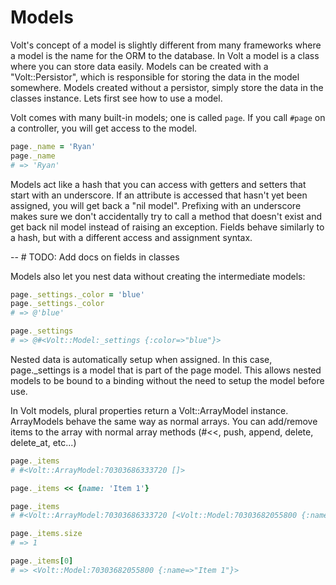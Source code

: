 # Models

Volt's concept of a model is slightly different from many frameworks where a model is the name for the ORM to the database.  In Volt a model is a class where you can store data easily.  Models can be created with a "Volt::Persistor", which is responsible for storing the data in the model somewhere.  Models created without a persistor, simply store the data in the classes instance.  Lets first see how to use a model.

Volt comes with many built-in models; one is called `page`.  If you call `#page` on a controller, you will get access to the model.

```ruby
page._name = 'Ryan'
page._name
# => 'Ryan'
```

Models act like a hash that you can access with getters and setters that start with an underscore.  If an attribute is accessed that hasn't yet been assigned, you will get back a "nil model".  Prefixing with an underscore makes sure we don't accidentally try to call a method that doesn't exist and get back nil model instead of raising an exception. Fields behave similarly to a hash, but with a different access and assignment syntax.

-- # TODO: Add docs on fields in classes

Models also let you nest data without creating the intermediate models:

```ruby
page._settings._color = 'blue'
page._settings._color
# => @'blue'

page._settings
# => @#<Volt::Model:_settings {:color=>"blue"}>
```

Nested data is automatically setup when assigned.  In this case, page._settings is a model that is part of the page model.  This allows nested models to be bound to a binding without the need to setup the model before use.

In Volt models, plural properties return a Volt::ArrayModel instance.  ArrayModels behave the same way as normal arrays.  You can add/remove items to the array with normal array methods (#<<, push, append, delete, delete_at, etc...)

```ruby
page._items
# #<Volt::ArrayModel:70303686333720 []>

page._items << {name: 'Item 1'}

page._items
# #<Volt::ArrayModel:70303686333720 [<Volt::Model:70303682055800 {:name=>"Item 1"}>]>

page._items.size
# => 1

page._items[0]
# => <Volt::Model:70303682055800 {:name=>"Item 1"}>
```

